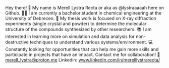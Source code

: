 Hey there! 👋
My name is Merell Lystra Recta or aka as @lystraaaaah here on Github. 
👩‍🔬 I am currently a bachelor student in chemical engineering at the University of Debrecen.
📑 My thesis work is focused on X-ray diffraction experiments (single crystal and powder) to determine the molecular structure of the compounds synthesized by other researchers.
📚 I am interested in learning more on simulation and data analysis for non-destructive techniques to understand various systems/environment.
💻 Constantly looking for opportunities that can help me gain more skills and participate in projects that have an impact. Contact me for collaboration!
📧 merell_lystra@proton.me
Linkedin: www.linkedin.com/in/merelllystrarecta/

<!---
lystraaaaah/lystraaaaah is a ✨ special ✨ repository because its `README.md` (this file) appears on your GitHub profile.
You can click the Preview link to take a look at your changes.
--->
